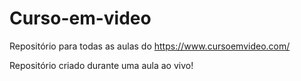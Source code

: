 # <t>Curso-em-video

Repositório para todas as aulas do https://www.cursoemvideo.com/

Repositório criado durante uma aula ao vivo!